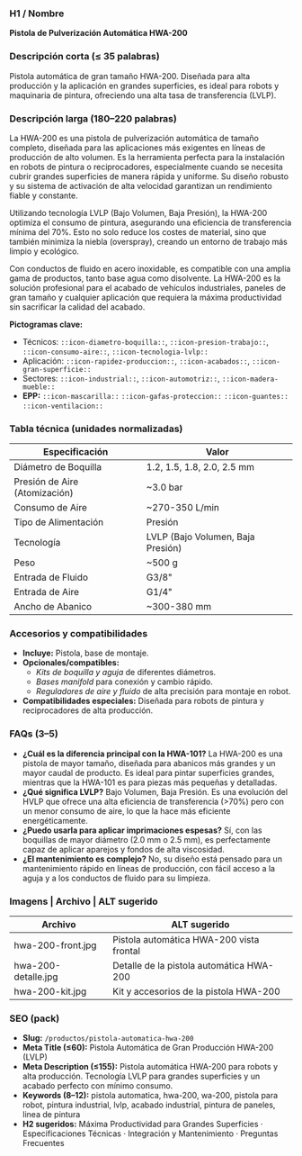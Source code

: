 ### H1 / Nombre
**Pistola de Pulverización Automática HWA-200**

### Descripción corta (≤ 35 palabras)
Pistola automática de gran tamaño HWA-200. Diseñada para alta producción y la aplicación en grandes superficies, es ideal para robots y maquinaria de pintura, ofreciendo una alta tasa de transferencia (LVLP).

### Descripción larga (180–220 palabras)
La HWA-200 es una pistola de pulverización automática de tamaño completo, diseñada para las aplicaciones más exigentes en líneas de producción de alto volumen. Es la herramienta perfecta para la instalación en robots de pintura o reciprocadores, especialmente cuando se necesita cubrir grandes superficies de manera rápida y uniforme. Su diseño robusto y su sistema de activación de alta velocidad garantizan un rendimiento fiable y constante.

Utilizando tecnología LVLP (Bajo Volumen, Baja Presión), la HWA-200 optimiza el consumo de pintura, asegurando una eficiencia de transferencia mínima del 70%. Esto no solo reduce los costes de material, sino que también minimiza la niebla (overspray), creando un entorno de trabajo más limpio y ecológico.

Con conductos de fluido en acero inoxidable, es compatible con una amplia gama de productos, tanto base agua como disolvente. La HWA-200 es la solución profesional para el acabado de vehículos industriales, paneles de gran tamaño y cualquier aplicación que requiera la máxima productividad sin sacrificar la calidad del acabado.

**Pictogramas clave:**
- Técnicos: `::icon-diametro-boquilla::`, `::icon-presion-trabajo::`, `::icon-consumo-aire::`, `::icon-tecnologia-lvlp::`
- Aplicación: `::icon-rapidez-produccion::`, `::icon-acabados::`, `::icon-gran-superficie::`
- Sectores: `::icon-industrial::`, `::icon-automotriz::`, `::icon-madera-mueble::`
- **EPP:** `::icon-mascarilla::` `::icon-gafas-proteccion::` `::icon-guantes::` `::icon-ventilacion::`

### Tabla técnica (unidades normalizadas)
| **Especificación** | **Valor** |
|---|---|
| Diámetro de Boquilla | 1.2, 1.5, 1.8, 2.0, 2.5 mm |
| Presión de Aire (Atomización) | ~3.0 bar |
| Consumo de Aire | ~270-350 L/min |
| Tipo de Alimentación | Presión |
| Tecnología | LVLP (Bajo Volumen, Baja Presión) |
| Peso | ~500 g |
| Entrada de Fluido | G3/8" |
| Entrada de Aire | G1/4" |
| Ancho de Abanico | ~300-380 mm |

### Accesorios y compatibilidades
- **Incluye:** Pistola, base de montaje.
- **Opcionales/compatibles:**
  - *Kits de boquilla y aguja* de diferentes diámetros.
  - *Bases manifold* para conexión y cambio rápido.
  - *Reguladores de aire y fluido* de alta precisión para montaje en robot.
- **Compatibilidades especiales:** Diseñada para robots de pintura y reciprocadores de alta producción.

### FAQs (3–5)
- **¿Cuál es la diferencia principal con la HWA-101?** La HWA-200 es una pistola de mayor tamaño, diseñada para abanicos más grandes y un mayor caudal de producto. Es ideal para pintar superficies grandes, mientras que la HWA-101 es para piezas más pequeñas y detalladas.
- **¿Qué significa LVLP?** Bajo Volumen, Baja Presión. Es una evolución del HVLP que ofrece una alta eficiencia de transferencia (>70%) pero con un menor consumo de aire, lo que la hace más eficiente energéticamente.
- **¿Puedo usarla para aplicar imprimaciones espesas?** Sí, con las boquillas de mayor diámetro (2.0 mm o 2.5 mm), es perfectamente capaz de aplicar aparejos y fondos de alta viscosidad.
- **¿El mantenimiento es complejo?** No, su diseño está pensado para un mantenimiento rápido en líneas de producción, con fácil acceso a la aguja y a los conductos de fluido para su limpieza.

### Imagens | Archivo | ALT sugerido
| Archivo | ALT sugerido |
|---|---|
| hwa-200-front.jpg | Pistola automática HWA-200 vista frontal |
| hwa-200-detalle.jpg | Detalle de la pistola automática HWA-200 |
| hwa-200-kit.jpg | Kit y accesorios de la pistola HWA-200 |

### SEO (pack)
- **Slug:** `/productos/pistola-automatica-hwa-200`
- **Meta Title (≤60):** Pistola Automática de Gran Producción HWA-200 (LVLP)
- **Meta Description (≤155):** Pistola automática HWA-200 para robots y alta producción. Tecnología LVLP para grandes superficies y un acabado perfecto con mínimo consumo.
- **Keywords (8–12):** pistola automatica, hwa-200, wa-200, pistola para robot, pintura industrial, lvlp, acabado industrial, pintura de paneles, linea de pintura
- **H2 sugeridos:** Máxima Productividad para Grandes Superficies · Especificaciones Técnicas · Integración y Mantenimiento · Preguntas Frecuentes